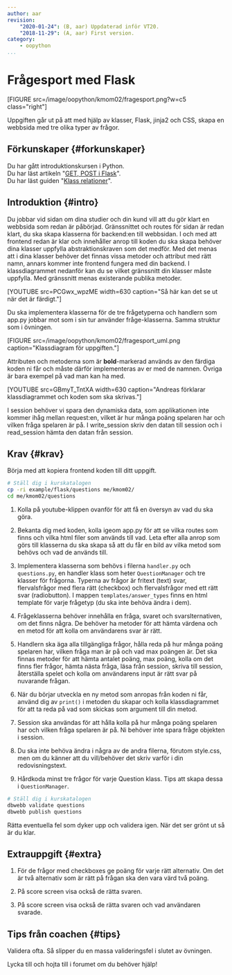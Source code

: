 ```yaml
---
author: aar
revision:
    "2020-01-24": (B, aar) Uppdaterad inför VT20.
    "2018-11-29": (A, aar) First version.
category:
    - oopython
...
```

Frågesport med Flask
===================================

[FIGURE src=/image/oopython/kmom02/fragesport.png?w=c5 class="right"]

Uppgiften går ut på att med hjälp av klasser, Flask, jinja2 och CSS, skapa en webbsida med tre olika typer av frågor.

<!--more-->


Förkunskaper {#forkunskaper}
-----------------------

Du har gått introduktionskursen i Python.  
Du har läst artikeln "[GET, POST i Flask](kunskap/flask-get-post)".  
Du har läst guiden "[Klass relationer](guide/kom-igang-med-objektorienterad-programmering-i-python)".  



Introduktion {#intro}
-----------------------    

Du jobbar vid sidan om dina studier och din kund vill att du gör klart en webbsida som redan är påbörjad. Gränssnittet och routes för sidan är redan klart, du ska skapa klasserna för backend:en till webbsidan. I och med att frontend redan är klar och innehåller anrop till koden du ska skapa behöver dina klasser uppfylla abstraktionskraven som det medför. Med det menas att i dina klasser behöver det finnas vissa metoder och attribut med rätt namn, annars kommer inte frontend fungera med din backend. I klassdiagrammet nedanför kan du se vilket gränssnitt din klasser måste uppfylla. Med gränssnitt menas existerande publika metoder.

[YOUTUBE src=PCGwx_wpzME width=630 caption="Så här kan det se ut när det är färdigt."]

Du ska implementera klasserna för de tre frågetyperna och handlern som app.py jobbar mot som i sin tur använder fråge-klasserna. Samma struktur som i övningen.

[FIGURE src=/image/oopython/kmom02/fragesport_uml.png caption="Klassdiagram för uppgiften."]

Attributen och metoderna som är **bold**-markerad används av den färdiga koden ni får och måste därför implementeras av er med de namnen. Övriga är bara exempel på vad man kan ha med.

<!-- [YOUTUBE src=AuUrQW9mNeY width=630 caption="Andreas förklarar klassdiagrammet och koden som ska skrivas."] -->

[YOUTUBE src=GBmyT_TntXA width=630 caption="Andreas förklarar klassdiagrammet och koden som ska skrivas."]

I session behöver vi spara den dynamiska data, som applikationen inte kommer ihåg mellan request:en, vilket är hur många poäng spelaren har och vilken fråga spelaren är på. I write_session skriv den datan till session och i read_session hämta den datan från session.



Krav {#krav}
-----------------------

Börja med att kopiera frontend koden till ditt uppgift.

```bash
# Ställ dig i kurskatalogen
cp -ri example/flask/questions me/kmom02/
cd me/kmom02/questions
```

1. Kolla på youtube-klippen ovanför för att få en översyn av vad du ska göra.

1. Bekanta dig med koden, kolla igeom app.py för att se vilka routes som finns och vilka html filer som används till vad. Leta efter alla anrop som görs till klasserna du ska skapa så att du får en bild av vilka metod som behövs och vad de används till.

1. Implementera klasserna som behövs i filerna `handler.py` och `questions.py`, en handler klass som heter `QuestionManager` och tre klasser för frågorna. Typerna av frågor är fritext (text) svar, flervalsfrågor med flera rätt (checkbox) och flervalsfrågor med ett rätt svar (radiobutton). I mappen `templates/answer_types` finns en html template för varje frågetyp (du ska inte behöva ändra i dem).

1. Frågeklasserna behöver innehålla en fråga, svaret och svarslternativen, om det finns några. De behöver ha metoder för att hämta värdena och en metod för att kolla om användarens svar är rätt. 

1. Handlern ska äga alla tillgängliga frågor, hålla reda på hur många poäng spelaren har, vilken fråga man är på och vad max poängen är. Det ska finnas metoder för att hämta antalet poäng, max poäng, kolla om det finns fler frågor, hämta nästa fråga, läsa från session, skriva till session, återställa spelet och kolla om användarens input är rätt svar på nuvarande frågan.

1. När du börjar utveckla en ny metod som anropas från koden ni får, använd dig av `print()` i metoden du skapar och kolla klassdiagrammet för att ta reda på vad som skickas som argument till din metod.

1. Session ska användas för att hålla kolla på hur många poäng spelaren har och vilken fråga spelaren är på. Ni behöver inte spara fråge objekten i session.

1. Du ska inte behöva ändra i några av de andra filerna, förutom style.css, men om du känner att du vill/behöver det skriv varför i din redovisningstext.

1. Hårdkoda minst tre frågor för varje Question klass. Tips att skapa dessa i `QuestionManager`.

```bash
# Ställ dig i kurskatalogen
dbwebb validate questions
dbwebb publish questions
```

Rätta eventuella fel som dyker upp och validera igen. När det ser grönt ut så är du klar.



Extrauppgift {#extra}
-----------------------

1. För de frågor med checkboxes ge poäng för varje rätt alternativ. Om det är två alternativ som är rätt på frågan ska den vara värd två poäng.

1. På score screen visa också de rätta svaren.

1. På score screen visa också de rätta svaren och vad användaren svarade.



Tips från coachen {#tips}
-----------------------


Validera ofta. Så slipper du en massa valideringsfel i slutet av övningen.

Lycka till och hojta till i forumet om du behöver hjälp!
